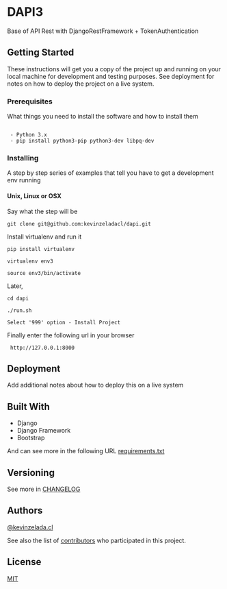 # DAPI3 
Base of API Rest with DjangoRestFramework + TokenAuthentication


## Getting Started

These instructions will get you a copy of the project up and running on your local machine for development and testing purposes. See deployment for notes on how to deploy the project on a live system.

### Prerequisites

What things you need to install the software and how to install them

```

 - Python 3.x
 - pip install python3-pip python3-dev libpq-dev  
```

### Installing

A step by step series of examples that tell you have to get a development env running

#### Unix, Linux or OSX
Say what the step will be
```
git clone git@github.com:kevinzeladacl/dapi.git
```
Install virtualenv and run it
```
pip install virtualenv
```
```
virtualenv env3
```
```
source env3/bin/activate
```

Later,


```
cd dapi
```

```
./run.sh
```
```
Select '999' option - Install Project
```

Finally enter the following url in your browser
```
 http://127.0.0.1:8000
```
 
 

## Deployment

Add additional notes about how to deploy this on a live system

## Built With

* Django
* Django Framework
* Bootstrap

And can see more in the following URL [requirements.txt](dapi/requirements.txt)

 
## Versioning
See more in [CHANGELOG](CHANGELOG.md)

 
## Authors
[@kevinzelada.cl](https://github.com/kevinzeladacl/)

 
See also the list of [contributors]() who participated in this project.

## License
[MIT](dapi/LICENSE)
